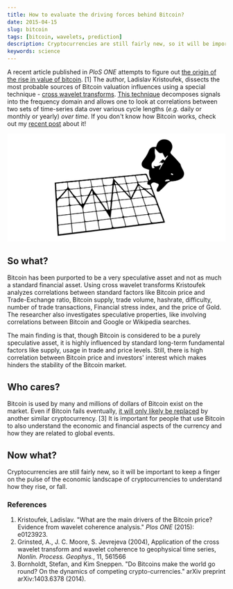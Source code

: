 ```yaml
---
title: How to evaluate the driving forces behind Bitcoin?
date: 2015-04-15
slug: bitcoin
tags: [bitcoin, wavelets, prediction]
description: Cryptocurrencies are still fairly new, so it will be important to keep a finger on the pulse of the economic landscape of cryptocurrencies to understand how they rise, or fall.
keywords: science
---
```


A recent article published in *PloS ONE* attempts to figure out [the origin of the rise in value of bitcoin](http://dx.doi.org/10.1371/journal.pone.0123923). [1] The author, Ladislav Kristoufek, dissects the most probable sources of Bitcoin valuation influences using a special technique - [cross wavelet transforms](http://www.glaciology.net/wavelet-coherence). [This technique](http://www.glaciology.net/Home/PDFs/Announcements/Application-of-the-cross-wavelet-transform-and-wavelet-coherence-to-geophysical-time-series-) decomposes signals into the frequency domain and allows one to look at correlations between two sets of time-series data over various cycle lengths (*e.g.* daily or monthly or yearly) *over time*. If you don't know how Bitcoin works, check out my [recent post](http://sciencesowhatwhocares.xyz/how-does-bitcoin-work-or-yet-another-description-of-how-bitcoin-works/) about it!

![Stock markets flucuate - but why?](/img/stocks.svg)

## So what?

Bitcoin has been purported to be a very speculative asset and not as much a standard financial asset. Using cross wavelet transforms Kristoufek analyzes correlations between standard factors like Bitcoin price and Trade-Exchange ratio, Bitcoin supply, trade volume, hashrate, difficulty, number of trade transactions, Financial stress index, and the price of Gold. The researcher also investigates speculative properties, like involving correlations between Bitcoin and Google or Wikipedia searches.

The main finding is that, though Bitcoin is considered to be a purely speculative asset, it is highly influenced by standard long-term fundamental factors like supply, usage in trade and price levels. Still, there is high correlation between Bitcoin price and investors' interest which makes hinders the stability of the Bitcoin market.


## Who cares?

Bitcoin is used by many and millions of dollars of Bitcoin exist on the market. Even if Bitcoin fails eventually, [it will only likely be replaced](http://arxiv.org/abs/1403.6378) by another similar cryptocurrency. [3] It is important for people that use Bitcoin to also understand the economic and financial aspects of the currency and how they are related to global events.

## Now what?

Cryptocurrencies are still fairly new, so it will be important to keep a finger on the pulse of the economic landscape of cryptocurrencies to understand how they rise, or fall.


### References

1. Kristoufek, Ladislav. "What are the main drivers of the Bitcoin price? Evidence from wavelet coherence analysis." *Plos ONE* (2015): e0123923.
2. Grinsted, A., J. C. Moore, S. Jevrejeva (2004), Application of the cross wavelet transform and wavelet coherence to geophysical time series, *Nonlin. Process. Geophys.*, 11, 561566 
3. Bornholdt, Stefan, and Kim Sneppen. "Do Bitcoins make the world go round? On the dynamics of competing crypto-currencies." arXiv preprint arXiv:1403.6378 (2014).
